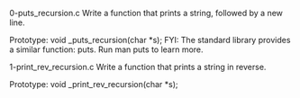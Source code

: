 0-puts_recursion.c
Write a function that prints a string, followed by a new line.

Prototype: void _puts_recursion(char *s);
FYI: The standard library provides a similar function: puts. Run man puts to learn more.

1-print_rev_recursion.c
Write a function that prints a string in reverse.

Prototype: void _print_rev_recursion(char *s);
